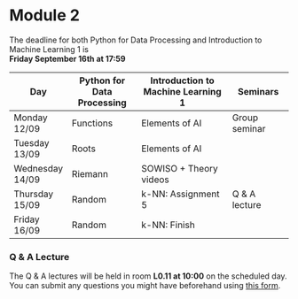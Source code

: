 
# Module 2

The deadline for both Python for Data Processing and Introduction to Machine Learning 1 is<br>**Friday September 16th at 17:59**

| Day                | Python for<br>Data Processing | Introduction to<br>Machine Learning 1 | Seminars                                                           |
|--------------------|-------------------------------|---------------------------------------|--------------------------------------------------------------------|
| Monday<br>12/09    | Functions                     | Elements of AI                        | Group seminar                                                      |
| Tuesday<br>13/09   | Roots                         | Elements of AI                        |                                                                    |
| Wednesday<br>14/09 | Riemann                       | SOWISO + Theory videos                |                                                                    |
| Thursday<br>15/09  | Random                        | k-NN: Assignment 5                    | Q & A lecture                                                      |
| Friday<br>16/09    | Random                        | k-NN: Finish                          |                                                                    |



### Q & A Lecture

The Q & A lectures will be held in room **L0.11 at 10:00** on the scheduled day. You can submit any questions you might have beforehand using [this form](https://forms.office.com/Pages/ResponsePage.aspx?id=zcrxoIxhA0S5RXb7PWh05ZTDc7biyulCvpu4U-tarWtUMlZYQUlYMFVMREdWRVVPWTNITlIxQlFUTC4u).

